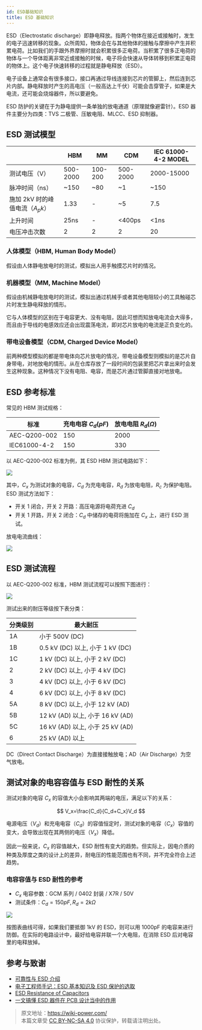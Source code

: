 ```yaml
---
id: ESD基础知识
title: ESD 基础知识
---
```


ESD（Electrostatic discharge）即静电释放。指两个物体在接近或接触时，发生的电子迅速转移的现象。众所周知，物体会在与其他物体的接触与摩擦中产生并积累电荷。比如我们的手跟外界摩擦时就会积累很多正电荷。当积累了很多正电荷的物体与一个导体距离非常近或接触的时候，电子将会快速从导体转移到积累正电荷的物体上。这个电子快速转移的过程就是静电释放（ESD）。

电子设备上通常会有很多接口，接口再通过导线连接到芯片的管脚上，然后连到芯片内部。静电释放时产生的高电压（一般高达上千伏）可能会击穿管子，如果是大电流，还可能会烧熔器件，所以要避免。

ESD 防护的关键在于为静电提供一条单独的放电通道（原理就像避雷针）。ESD 器件主要分为四类：TVS 二极管、压敏电阻、MLCC、ESD 抑制器。

## ESD 测试模型

|                                 | HBM      | MM      | CDM      | IEC 61000-4-2 MODEL |
| ------------------------------- | -------- | ------- | -------- | ------------------- |
| 测试电压（V）                   | 500-2000 | 100-200 | 500-2000 | 2000-15000          |
| 脉冲时间（ns）                  | ~150     | ~80     | ~1       | ~150                |
| 施加 2kV 时的峰值电流（$A_pk$） | 1.33     | -       | ~5       | 7.5                 |
| 上升时间                        | 25ns     | -       | <400ps   | <1ns                |
| 电压冲击次数                    | 2        | 2       | 2        | 20                  |

### 人体模型（HBM, Human Body Model）

假设由人体静电放电时的测试，模拟出人用手触摸芯片时的情况。

### 机器模型（MM, Machine Model）

假设由机械静电放电时的测试，模拟出通过机械手或者其他电阻较小的工具触碰芯片时发生静电释放的情形。

它与人体模型的区别在于电容更大、没有电阻，因此可想而知放电电流会大得多，而且由于导线的电感效应还会出现震荡电流，即对芯片放电的电流是正负变化的。

### 带电设备模型（CDM, Charged Device Model）

前两种模型模拟的都是带电体向芯片放电的情况，带电设备模型则模拟的是芯片自身带电，对地放电的情形。从在仓库存放了一段时间的包装里把芯片拿出来时会发生这种现象。这种情况下没有电阻、电容，而是芯片通过管脚直接对地放电。

## ESD 参考标准

常见的 HBM 测试规格：

| 标准         | 充电电容 $C_d (pF)$ | 放电电阻 $R_d (Ω)$ |
| ------------ | ------------------- | ------------------ |
| AEC-Q200-002 | 150                 | 2000               |
| IEC61000-4-2 | 150                 | 330                |

以 AEC-Q200-002 标准为例，其 ESD HBM 测试电路如下：

![](https://wiki-media-1253965369.cos.ap-guangzhou.myqcloud.com/img/20211215164751.png)

其中，$C_x$ 为测试对象的电容，$C_d$ 为充电电容，$R_d$ 为放电电阻，$R_c$ 为保护电阻。ESD 测试方法如下：

- 开关 1 闭合，开关 2 开路：高压电源将电荷充进 $C_d$
- 开关 1 开路，开关 2 闭合：$C_d$ 中储存的电荷将施加在 $C_x$ 上，进行 ESD 测试。

放电电流曲线：

![](https://wiki-media-1253965369.cos.ap-guangzhou.myqcloud.com/img/20211215165312.png)

## ESD 测试流程

以 AEC-Q200-002 标准，HBM 测试流程可以按照下图进行：

![](https://wiki-media-1253965369.cos.ap-guangzhou.myqcloud.com/img/20211215165447.png)

测试出来的耐压等级按下表分类：

| 分类级别 | 最大耐压                         |
| -------- | -------------------------------- |
| 1A       | 小于 500V (DC)                   |
| 1B       | 0.5 kV (DC) 以上, 小于 1 kV (DC) |
| 1C       | 1 kV (DC) 以上, 小于 2 kV (DC)   |
| 2        | 2 kV (DC) 以上, 小于 4 kV (DC)   |
| 3        | 4 kV (DC) 以上, 小于 6 kV (DC)   |
| 4        | 6 kV (DC) 以上, 小于 8 kV (DC)   |
| 5A       | 8 kV (DC) 以上, 小于 12 kV (AD)  |
| 5B       | 12 kV (AD) 以上, 小于 16 kV (AD) |
| 5C       | 16 kV (AD) 以上, 小于 25 kV (AD) |
| 6        | 25 kV (AD) 以上                  |

DC（Direct Contact Discharge）为直接接触放电；AD（Air Discharge）为空气放电。

## 测试对象的电容容值与 ESD 耐性的关系

测试对象的电容 $C_x$ 的容值大小会影响其两端的电压，满足以下的关系：

$$
V_x=\frac{C_d}{C_d+C_x}V_d
$$

电源电压（$V_d$）和充电电容（$C_d$）的容值恒定时，测试对象的电容（$C_x$）容值的变大，会导致出现在其两侧的电压（$V_x$）降低。

因此一般来说，$C_x$ 的容值越大，ESD 耐性有变大的趋势。但实际上，因电介质的种类及厚度之类的设计上的差异，耐电压的性能范围也有不同，并不完全符合上述趋势。

### 电容容值与 ESD 耐性的参考

- $C_x$ 电容参数：GCM 系列 / 0402 封装 / X7R / 50V
- 测试条件：$C_d=150pF,R_d=2kΩ$

![](https://wiki-media-1253965369.cos.ap-guangzhou.myqcloud.com/img/20211215172528.png)

按图表曲线可得，如果我们要抵御 1kV 的 ESD，则可以用 1000pF 的电容来进行防御。在实际的电路设计中，最好给电容并联一个大电阻，在消除 ESD 后对电容里的电释放掉。

## 参考与致谢

- [可靠性与 ESD 介绍](https://mazhaoxin.github.io/2021/08/01/Reliability_and_ESD_Introduction/)
- [电子工程师手记：ESD 基本知识及 ESD 保护的选取](https://haipeng.me/2019/09/03/esd-protection/)
- [ESD Resistance of Capacitors](https://article.murata.com/en-us/article/esd-resistance-of-capacitors)
- [一文搞懂 ESD 器件在 PCB 设计当中的作用](http://murata.eetrend.com/article/2021-11/1004974.html)

> 原文地址：<https://wiki-power.com/>  
> 本篇文章受 [CC BY-NC-SA 4.0](https://creativecommons.org/licenses/by/4.0/deed.zh) 协议保护，转载请注明出处。
